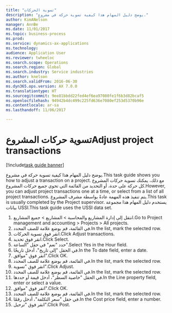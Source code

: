 ```yaml
--- 
title: "تسوية الحركات"
description: "يوضح دليل المهام هذا كيفية تسوية حركة في مشروع."
author: KimANelson
manager: AnnBe
ms.date: 11/01/2017
ms.topic: business-process
ms.prod: 
ms.service: dynamics-ax-applications
ms.technology: 
audience: Application User
ms.reviewer: twheeloc
ms.search.scope: Operations
ms.search.region: Global
ms.search.industry: Service industries
ms.author: knelson
ms.search.validFrom: 2016-06-30
ms.dyn365.ops.version: AX 7.0.0
ms.translationtype: HT
ms.sourcegitcommit: 9ee81bbdd22fed4ef6ea97080fe1f6b3d82bcaf5
ms.openlocfilehash: 94942b4dc499c225fd636e7080ef253d5370b96e
ms.contentlocale: ar-sa
ms.lasthandoff: 11/06/2017

---
```

# <a name="adjust-project-transactions"></a><span data-ttu-id="675c6-103">تسوية حركات المشروع</span><span class="sxs-lookup"><span data-stu-id="675c6-103">Adjust project transactions</span></span>

[!include[task guide banner](../../includes/task-guide-banner.md)]

<span data-ttu-id="675c6-104">يوضح دليل المهام هذا كيفية تسوية حركة في مشروع.</span><span class="sxs-lookup"><span data-stu-id="675c6-104">This task guide shows you how to adjust a transaction on a project.</span></span> <span data-ttu-id="675c6-105">مع ذلك، يمكنك تسوية حركات المشروع كل حركة على حدة، أو التحديد من القائمة التي تحوي جميع حركات المشروع.</span><span class="sxs-lookup"><span data-stu-id="675c6-105">However, you can adjust project transactions one at a time, or select from a list of all project transactions.</span></span> <span data-ttu-id="675c6-106">يتم تنفيذ هذه المهمة عادةً بواسطة مشرف المشروع.</span><span class="sxs-lookup"><span data-stu-id="675c6-106">This task is usually completed by the Project supervisor.</span></span> <span data-ttu-id="675c6-107">يستخدم دليل المهام هذا مجموعة بيانات USSI.</span><span class="sxs-lookup"><span data-stu-id="675c6-107">This task guide uses the USSI data set.</span></span>

1. <span data-ttu-id="675c6-108">انتقل إلى إدارة المشاريع والمحاسبة > المشاريع > جميع المشاريع.</span><span class="sxs-lookup"><span data-stu-id="675c6-108">Go to Project management and accounting > Projects > All projects.</span></span> 
2. <span data-ttu-id="675c6-109">في القائمة، قم بوضع علامة للصف المحدد.</span><span class="sxs-lookup"><span data-stu-id="675c6-109">In the list, mark the selected row.</span></span> 
3. <span data-ttu-id="675c6-110">انقر فوق تسوية الحركات.</span><span class="sxs-lookup"><span data-stu-id="675c6-110">Click Adjust transactions.</span></span> 
4. <span data-ttu-id="675c6-111">انقر فوق تحديد.</span><span class="sxs-lookup"><span data-stu-id="675c6-111">Click Select.</span></span> 
5. <span data-ttu-id="675c6-112">حدد "نعم" في حقل "الساعة".</span><span class="sxs-lookup"><span data-stu-id="675c6-112">Select Yes in the Hour field.</span></span> 
6. <span data-ttu-id="675c6-113">في الحقل "إلى تاريخ"، أدخل تاريخًا.</span><span class="sxs-lookup"><span data-stu-id="675c6-113">In the To date field, enter a date.</span></span> 
7. <span data-ttu-id="675c6-114">انقر فوق "موافق".</span><span class="sxs-lookup"><span data-stu-id="675c6-114">Click OK.</span></span> 
8. <span data-ttu-id="675c6-115">في القائمة، قم بوضع علامة للصف المحدد.</span><span class="sxs-lookup"><span data-stu-id="675c6-115">In the list, mark the selected row.</span></span> 
9. <span data-ttu-id="675c6-116">انقر فوق "تسوية".</span><span class="sxs-lookup"><span data-stu-id="675c6-116">Click Adjust.</span></span> 
10. <span data-ttu-id="675c6-117">في القائمة، قم بوضع علامة للصف المحدد.</span><span class="sxs-lookup"><span data-stu-id="675c6-117">In the list, mark the selected row.</span></span> 
11. <span data-ttu-id="675c6-118">في الحقل "خاصية السطر"، أدخل قيمة أو حددها.</span><span class="sxs-lookup"><span data-stu-id="675c6-118">In the Line property field, enter or select a value.</span></span> 
12. <span data-ttu-id="675c6-119">انقر فوق "موافق".</span><span class="sxs-lookup"><span data-stu-id="675c6-119">Click OK.</span></span> 
13. <span data-ttu-id="675c6-120">في القائمة، قم بوضع علامة للصف المحدد.</span><span class="sxs-lookup"><span data-stu-id="675c6-120">In the list, mark the selected row.</span></span> 
14. <span data-ttu-id="675c6-121">في حقل "سعر التكلفة"، أدخل رقمًا.</span><span class="sxs-lookup"><span data-stu-id="675c6-121">In the Cost price field, enter a number.</span></span> 
15. <span data-ttu-id="675c6-122">انقر فوق "ترحيل".</span><span class="sxs-lookup"><span data-stu-id="675c6-122">Click Post.</span></span> 

